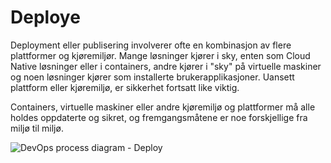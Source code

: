 # Deploye

<div className="row category-into">
    <div className="column">
        <p>
            Deployment eller publisering involverer ofte en kombinasjon av flere plattformer og kjøremiljør. Mange løsninger kjører i sky, enten som Cloud Native løsninger eller i containers, andre kjører i "sky" på virtuelle maskiner og noen løsninger kjører som installerte brukerapplikasjoner. Uansett plattform eller kjøremiljø, er sikkerhet fortsatt like viktig. 
        </p>
        <p>
            Containers, virtuelle maskiner eller andre kjøremiljø og plattformer må alle holdes oppdaterte og sikret, og fremgangsmåtene er noe forskjellige fra miljø til miljø.
        </p>
    </div>
    <div className="column">
        <img alt="DevOps process diagram - Deploy" src="/img/devops_deploy.svg"/>
    </div>
</div>
